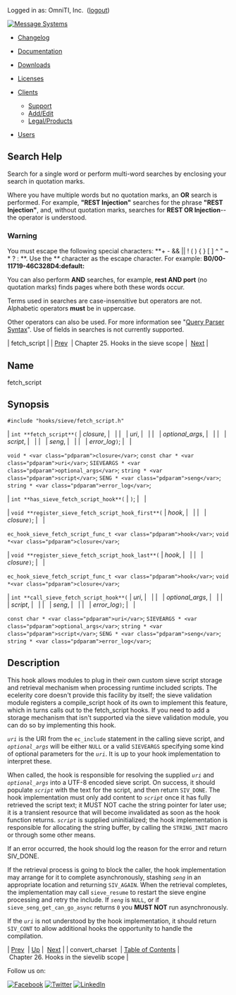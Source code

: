 Logged in as: OmniTI, Inc.  ([logout](https://support.messagesystems.com/logout.php))

[![Message Systems](https://support.messagesystems.com/images/ms-white205.png)](https://support.messagesystems.com/start.php) 

*   [Changelog](https://support.messagesystems.com/start.php?show=changelog)
*   [Documentation](https://support.messagesystems.com/docs/)
*   [Downloads](https://support.messagesystems.com/start.php)

*   [Licenses](https://support.messagesystems.com/license_summary.php)
*   <a href="">Clients</a>
    *   [Support](https://support.messagesystems.com/cs.php)
    *   [Add/Edit](https://support.messagesystems.com/edit_client.php)
    *   [Legal/Products](https://support.messagesystems.com/edit_products.php)
*   [Users](https://support.messagesystems.com/edit_customer.php)

## Search Help

Search for a single word or perform multi-word searches by enclosing your search in quotation marks.

Where you have multiple words but no quotation marks, an **OR** search is performed. For example, **"REST Injection"** searches for the phrase **"REST Injection"**, and, without quotation marks, searches for **REST OR Injection**--the operator is understood.

### Warning

You must escape the following special characters: **+ - && || ! ( ) { } [ ] ^ " ~ * ? : \**. Use the **\** character as the escape character. For example: **B0/00-11719-46C328D4\:default\:**

You can also perform **AND** searches, for example, **rest AND port** (no quotation marks) finds pages where both these words occur.

Terms used in searches are case-insensitive but operators are not. Alphabetic operators **must** be in uppercase.

Other operators can also be used. For more information see "[Query Parser Syntax](https://lucene.apache.org/core/old_versioned_docs/versions/3_0_0/queryparsersyntax.html)". Use of fields in searches is not currently supported.

| fetch_script |
| [Prev](extending.hooks.sieve.convert_charset.php)  | Chapter 25. Hooks in the sieve scope |  [Next](extending.hooks.sievelib.php) |

<a name="extending.hooks.sieve.fetch_script"></a>
## Name

fetch_script

## Synopsis

`#include "hooks/sieve/fetch_script.h"`

| `int **fetch_script**(` | <var class="pdparam">closure</var>, |   |
|   | <var class="pdparam">uri</var>, |   |
|   | <var class="pdparam">optional_args</var>, |   |
|   | <var class="pdparam">script</var>, |   |
|   | <var class="pdparam">seng</var>, |   |
|   | <var class="pdparam">error_log</var>`)`; |   |

`void * <var class="pdparam">closure</var>`;
`const char * <var class="pdparam">uri</var>`;
`SIEVEARGS * <var class="pdparam">optional_args</var>`;
`string * <var class="pdparam">script</var>`;
`SENG * <var class="pdparam">seng</var>`;
`string * <var class="pdparam">error_log</var>`;

| `int **has_sieve_fetch_script_hook**(` | `)`; |   |

| `void **register_sieve_fetch_script_hook_first**(` | <var class="pdparam">hook</var>, |   |
|   | <var class="pdparam">closure</var>`)`; |   |

`ec_hook_sieve_fetch_script_func_t <var class="pdparam">hook</var>`;
`void *<var class="pdparam">closure</var>`;

| `void **register_sieve_fetch_script_hook_last**(` | <var class="pdparam">hook</var>, |   |
|   | <var class="pdparam">closure</var>`)`; |   |

`ec_hook_sieve_fetch_script_func_t <var class="pdparam">hook</var>`;
`void *<var class="pdparam">closure</var>`;

| `int **call_sieve_fetch_script_hook**(` | <var class="pdparam">uri</var>, |   |
|   | <var class="pdparam">optional_args</var>, |   |
|   | <var class="pdparam">script</var>, |   |
|   | <var class="pdparam">seng</var>, |   |
|   | <var class="pdparam">error_log</var>`)`; |   |

`const char * <var class="pdparam">uri</var>`;
`SIEVEARGS * <var class="pdparam">optional_args</var>`;
`string * <var class="pdparam">script</var>`;
`SENG * <var class="pdparam">seng</var>`;
`string * <var class="pdparam">error_log</var>`;<a name="idp23832672"></a>
## Description

This hook allows modules to plug in their own custom sieve script storage and retrieval mechanism when processing runtime included scripts. The ecelerity core doesn't provide this facility by itself; the sieve validation module registers a compile_script hook of its own to implement this feature, which in turns calls out to the fetch_script hooks. If you need to add a storage mechanism that isn't supported via the sieve validation module, you can do so by implementing this hook.

*`uri`* is the URI from the `ec_include` statement in the calling sieve script, and *`optional_args`* will be either `NULL` or a valid `SIEVEARGS` specifying some kind of optional parameters for the *`uri`*. It is up to your hook implementation to interpret these.

When called, the hook is responsible for resolving the supplied *`uri`* and *`optional_args`* into a UTF-8 encoded sieve script. On success, it should populate *`script`* with the text for the script, and then return `SIV_DONE`. The hook implementation must only add content to *`script`* once it has fully retrieved the script text; it MUST NOT cache the string pointer for later use; it is a transient resource that will become invalidated as soon as the hook function returns. *`script`* is supplied uninitialized; the hook implementation is responsible for allocating the string buffer, by calling the `STRING_INIT` macro or through some other means.

If an error occurred, the hook should log the reason for the error and return SIV_DONE.

If the retrieval process is going to block the caller, the hook implementation may arrange for it to complete asynchronously, stashing *`seng`* in an appropriate location and returning `SIV_AGAIN`. When the retrieval completes, the implementation may call `sieve_resume` to restart the sieve engine processing and retry the include. If *`seng`* is `NULL`, or if `sieve_seng_get_can_go_async` returns `0` you **MUST NOT**     run asynchronously.

If the *`uri`* is not understood by the hook implementation, it should return `SIV_CONT` to allow additional hooks the opportunity to handle the compilation.

| [Prev](extending.hooks.sieve.convert_charset.php)  | [Up](extending.hooks.sieve.php) |  [Next](extending.hooks.sievelib.php) |
| convert_charset  | [Table of Contents](index.php) |  Chapter 26. Hooks in the sievelib scope |

Follow us on:

[![Facebook](https://support.messagesystems.com/images/icon-facebook.png)](http://www.facebook.com/messagesystems) [![Twitter](https://support.messagesystems.com/images/icon-twitter.png)](http://twitter.com/#!/MessageSystems) [![LinkedIn](https://support.messagesystems.com/images/icon-linkedin.png)](http://www.linkedin.com/company/message-systems)
